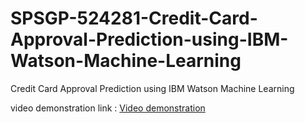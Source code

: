 # SPSGP-524281-Credit-Card-Approval-Prediction-using-IBM-Watson-Machine-Learning
Credit Card Approval Prediction using IBM Watson Machine Learning

video demonstration link :
[Video demonstration](https://drive.google.com/file/d/11-AcHXK1euXqKfMUduU71H-NACyIXOml/view?usp=sharing)

